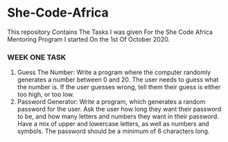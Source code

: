 # She-Code-Africa 
This repository Contains The Tasks I was given For the She Code Africa Mentoring Program I started On the 1st Of October 2020.
### WEEK ONE TASK
  1. Guess The Number: Write a program where the computer randomly generates a number between 0 and 20. 
  The user needs to guess what the number is. If the user guesses wrong, tell them their guess is either too high, or too low. 
  2. Password Generator: Write a program, which generates a random password for the user. Ask the user how long they want their password to be, and how many letters and numbers they want in their password. 
  Have a mix of upper and lowercase letters, as well as numbers and symbols. The password should be a minimum of 6 characters long.
